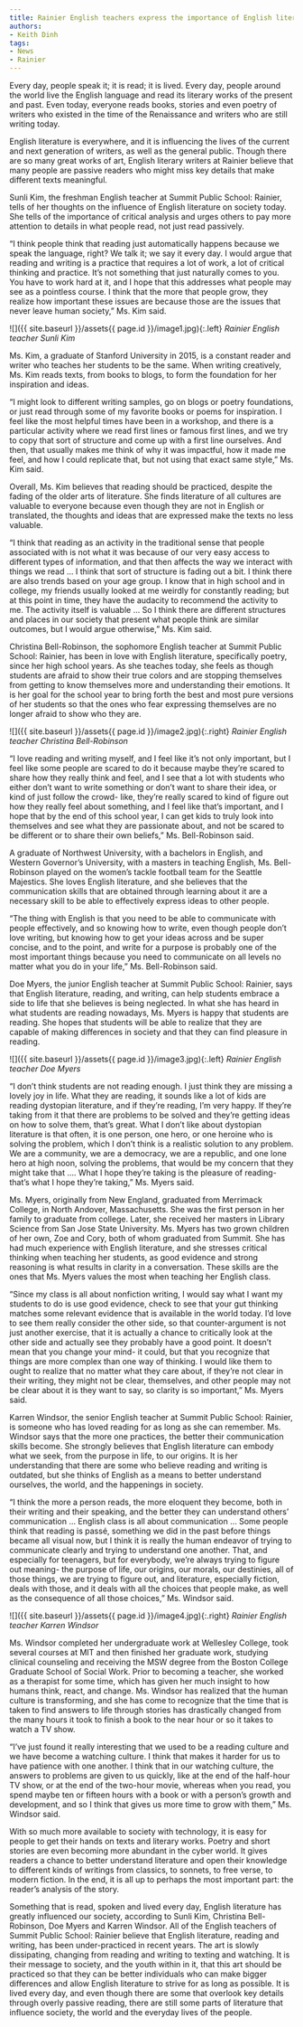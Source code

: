 ```yaml
---
title: Rainier English teachers express the importance of English literature
authors:
- Keith Dinh
tags:
- News
- Rainier
---
```

Every day, people speak it; it is read; it is lived. Every day, people around the world live the English language and read its literary works of the present and past. Even today, everyone reads books, stories and even poetry of writers who existed in the time of the Renaissance and writers who are still writing today.

English literature is everywhere, and it is influencing the lives of the current and next generation of writers, as well as the general public. Though there are so many great works of art, English literary writers at Rainier believe that many people are passive readers who might miss key details that make different texts meaningful.

Sunli Kim, the freshman English teacher at Summit Public School: Rainier, tells of her thoughts on the influence of English literature on society today. She tells of the importance of critical analysis and urges others to pay more attention to details in what people read, not just read passively.

“I think people think that reading just automatically happens because we speak the language, right? We talk it; we say it every day. I would argue that reading and writing is a practice that requires a lot of work, a lot of critical thinking and practice. It’s not something that just naturally comes to you. You have to work hard at it, and I hope that this addresses what people may see as a pointless course. I think that the more that people grow, they realize how important these issues are because those are the issues that never leave human society,” Ms. Kim said.

![]({{ site.baseurl }}/assets{{ page.id }}/image1.jpg){:.left}
*Rainier English teacher Sunli Kim*

Ms. Kim, a graduate of Stanford University in 2015, is a constant reader and writer who teaches her students to be the same. When writing creatively, Ms. Kim reads texts, from books to blogs, to form the foundation for her inspiration and ideas.

“I might look to different writing samples, go on blogs or poetry foundations, or just read through some of my favorite books or poems for inspiration. I feel like the most helpful times have been in a workshop, and there is a particular activity where we read first lines or famous first lines, and we try to copy that sort of structure and come up with a first line ourselves. And then, that usually makes me think of why it was impactful, how it made me feel, and how I could replicate that, but not using that exact same style,” Ms. Kim said.

Overall, Ms. Kim believes that reading should be practiced, despite the fading of the older arts of literature. She finds literature of all cultures are valuable to everyone because even though they are not in English or translated, the thoughts and ideas that are expressed make the texts no less valuable.

“I think that reading as an activity in the traditional sense that people associated with is not what it was because of our very easy access to different types of information, and that then affects the way we interact with things we read … I think that sort of structure is fading out a bit. I think there are also trends based on your age group. I know that in high school and in college, my friends usually looked at me weirdly for constantly reading; but at this point in time, they have the audacity to recommend the activity to me. The activity itself is valuable … So I think there are different structures and places in our society that present what people think are similar outcomes, but I would argue otherwise,” Ms. Kim said.  

Christina Bell-Robinson, the sophomore English teacher at Summit Public School: Rainier, has been in love with English literature, specifically poetry, since her high school years. As she teaches today, she feels as though students are afraid to show their true colors and are stopping themselves from getting to know themselves more and understanding their emotions. It is her goal for the school year to bring forth the best and most pure versions of her students so that the ones who fear expressing themselves are no longer afraid to show who they are.

![]({{ site.baseurl }}/assets{{ page.id }}/image2.jpg){:.right}
*Rainier English teacher Christina Bell-Robinson*

“I love reading and writing myself, and I feel like it’s not only important, but I feel like some people are scared to do it because maybe they’re scared to share how they really think and feel, and I see that a lot with students who either don’t want to write something or don’t want to share their idea, or kind of just follow the crowd- like, they’re really scared to kind of figure out how they really feel about something, and I feel like that’s important, and I hope that by the end of this school year, I can get kids to truly look into themselves and see what they are passionate about, and not be scared to be different or to share their own beliefs,” Ms. Bell-Robinson said.

A graduate of Northwest University, with a bachelors in English, and Western Governor’s University, with a masters in teaching English, Ms. Bell-Robinson played on the women’s tackle football team for the Seattle Majestics. She loves English literature, and she believes that the communication skills that are obtained through learning about it are a necessary skill to be able to effectively express ideas to other people.

“The thing with English is that you need to be able to communicate with people effectively, and so knowing how to write, even though people don’t love writing, but knowing how to get your ideas across and be super concise, and to the point, and write for a purpose is probably one of the most important things because you need to communicate on all levels no matter what you do in your life,” Ms. Bell-Robinson said.

Doe Myers, the junior English teacher at Summit Public School: Rainier, says that English literature, reading, and writing, can help students embrace a side to life that she believes is being neglected. In what she has heard in what students are reading nowadays, Ms. Myers is happy that students are reading. She hopes that students will be able to realize that they are capable of making differences in society and that they can find pleasure in reading.

![]({{ site.baseurl }}/assets{{ page.id }}/image3.jpg){:.left}
*Rainier English teacher Doe Myers*

“I don’t think students are not reading enough. I just think they are missing a lovely joy in life. What they are reading, it sounds like a lot of kids are reading dystopian literature, and if they’re reading, I’m very happy. If they’re taking from it that there are problems to be solved and they’re getting ideas on how to solve them, that’s great. What I don’t like about dystopian literature is that often, it is one person, one hero, or one heroine who is solving the problem, which I don’t think is a realistic solution to any problem. We are a community, we are a democracy, we are a republic, and one lone hero at high noon, solving the problems, that would be my concern that they might take that …. What I hope they’re taking is the pleasure of reading- that’s what I hope they’re taking,” Ms. Myers said.

Ms. Myers, originally from New England, graduated from Merrimack College, in North Andover, Massachusetts. She was the first person in her family to graduate from college. Later, she received her masters in Library Science from San Jose State University. Ms. Myers has two grown children of her own, Zoe and Cory, both of whom graduated from Summit. She has had much experience with English literature, and she stresses critical thinking when teaching her students, as good evidence and strong reasoning is what results in clarity in a conversation. These skills are the ones that Ms. Myers values the most when teaching her English class.

“Since my class is all about nonfiction writing, I would say what I want my students to do is use good evidence, check to see that your gut thinking matches some relevant evidence that is available in the world today. I’d love to see them really consider the other side, so that counter-argument is not just another exercise, that it is actually a chance to critically look at the other side and actually see they probably have a good point. It doesn’t mean that you change your mind- it could, but that you recognize that things are more complex than one way of thinking. I would like them to ought to realize that no matter what they care about, if they’re not clear in their writing, they might not be clear, themselves, and other people may not be clear about it is they want to say, so clarity is so important,” Ms. Myers said. 

Karren Windsor, the senior English teacher at Summit Public School: Rainier, is someone who has loved reading for as long as she can remember. Ms. Windsor says that the more one practices, the better their communication skills become. She strongly believes that English literature can embody what we seek, from the purpose in life, to our origins. It is her understanding that there are some who believe reading and writing is outdated, but she thinks of English as a means to better understand ourselves, the world, and the happenings in society.

“I think the more a person reads, the more eloquent they become, both in their writing and their speaking, and the better they can understand others’ communication … English class is all about communication … Some people think that reading is passé, something we did in the past before things became all visual now, but I think it is really the human endeavor of trying to communicate clearly and trying to understand one another. That, and especially for teenagers, but for everybody, we’re always trying to figure out meaning- the purpose of life, our origins, our morals, our destinies, all of those things, we are trying to figure out, and literature, especially fiction, deals with those, and it deals with all the choices that people make, as well as the consequence of all those choices,” Ms. Windsor said.

![]({{ site.baseurl }}/assets{{ page.id }}/image4.jpg){:.right}
*Rainier English teacher Karren Windsor*

Ms. Windsor completed her undergraduate work at Wellesley College, took several courses at MIT and then finished her graduate work, studying clinical counseling and receiving the MSW degree from the Boston College Graduate School of Social Work. Prior to becoming a teacher, she worked as a therapist for some time, which has given her much insight to how humans think, react, and change. Ms. Windsor has realized that the human culture is transforming, and she has come to recognize that the time that is taken to find answers to life through stories has drastically changed from the many hours it took to finish a book to the near hour or so it takes to watch a TV show.

“I’ve just found it really interesting that we used to be a reading culture and we have become a watching culture. I think that makes it harder for us to have patience with one another. I think that in our watching culture, the answers to problems are given to us quickly, like at the end of the half-hour TV show, or at the end of the two-hour movie, whereas when you read, you spend maybe ten or fifteen hours with a book or with a person’s growth and development, and so I think that gives us more time to grow with them,” Ms. Windsor said. 

With so much more available to society with technology, it is easy for people to get their hands on texts and literary works. Poetry and short stories are even becoming more abundant in the cyber world. It gives readers a chance to better understand literature and open their knowledge to different kinds of writings from classics, to sonnets, to free verse, to modern fiction. In the end, it is all up to perhaps the most important part: the reader’s analysis of the story.

Something that is read, spoken and lived every day, English literature has greatly influenced our society, according to Sunli Kim, Christina Bell-Robinson, Doe Myers and Karren Windsor. All of the English teachers of Summit Public School: Rainier believe that English literature, reading and writing, has been under-practiced in recent years. The art is slowly dissipating, changing from reading and writing to texting and watching. It is their message to society, and the youth within in it, that this art should be practiced so that they can be better individuals who can make bigger differences and allow English literature to strive for as long as possible. It is lived every day, and even though there are some that overlook key details through overly passive reading, there are still some parts of literature that influence society, the world and the everyday lives of the people.

